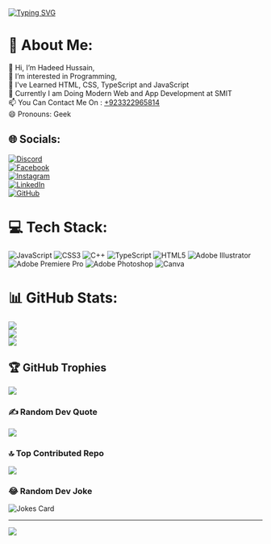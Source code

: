<a href="https://git.io/typing-svg">
  <img src="https://readme-typing-svg.demolab.com?font=Fira+Code&weight=900&size=30&duration=4500&pause=700&color=0751F7&background=E2F6D700&center=true&width=800&lines=My+Name+Is+Hadeed+Hussain;I+Am+A+Front+End+Developer;Currently+I+am+Learning+Full+Stack+Development" alt="Typing SVG" />
</a>

# 💫 About Me:
👋 Hi, I’m Hadeed Hussain,<br>
👀 I’m interested in Programming,<br>
🌱 I've Learned HTML, CSS, TypeScript and JavaScript<br>
💞️ Currently I am Doing Modern Web and App Development at SMIT<br>
📫 You Can Contact Me On : <a href="https://wa.link/8nr1tv">+923322965814</a><br>
😄 Pronouns: Geek  

## 🌐 Socials:
[![Discord](https://img.shields.io/badge/Discord-%237289DA.svg?logo=discord&logoColor=white)](https://discord.com/users/hadeedhussainmemon)  
[![Facebook](https://img.shields.io/badge/Facebook-%231877F2.svg?logo=Facebook&logoColor=white)](https://facebook.com/hadeedhussainmemon)  
[![Instagram](https://img.shields.io/badge/Instagram-%23E4405F.svg?logo=Instagram&logoColor=white)](https://instagram.com/hadeedhussainmemon)  
[![LinkedIn](https://img.shields.io/badge/LinkedIn-%230077B5.svg?logo=linkedin&logoColor=white)](https://linkedin.com/in/hadeedhussainmemon)  
[![GitHub](https://img.shields.io/badge/GitHub-100000.svg?logo=github&logoColor=white)](https://github.com/hadeedhussainmemon)  

# 💻 Tech Stack:
![JavaScript](https://img.shields.io/badge/javascript-%23323330.svg?style=plastic&logo=javascript&logoColor=%23F7DF1E) 
![CSS3](https://img.shields.io/badge/css3-%231572B6.svg?style=plastic&logo=css3&logoColor=white) 
![C++](https://img.shields.io/badge/c++-%2300599C.svg?style=plastic&logo=c%2B%2B&logoColor=white) 
![TypeScript](https://img.shields.io/badge/typescript-%23007ACC.svg?style=plastic&logo=typescript&logoColor=white) 
![HTML5](https://img.shields.io/badge/html5-%23E34F26.svg?style=plastic&logo=html5&logoColor=white) 
![Adobe Illustrator](https://img.shields.io/badge/adobe%20illustrator-%23FF9A00.svg?style=plastic&logo=adobe%20illustrator&logoColor=white) 
![Adobe Premiere Pro](https://img.shields.io/badge/Adobe%20Premiere%20Pro-9999FF.svg?style=plastic&logo=Adobe%20Premiere%20Pro&logoColor=white) 
![Adobe Photoshop](https://img.shields.io/badge/adobe%20photoshop-%2331A8FF.svg?style=plastic&logo=adobe%20photoshop&logoColor=white) 
![Canva](https://img.shields.io/badge/Canva-%2300C4CC.svg?style=plastic&logo=Canva&logoColor=white)  

# 📊 GitHub Stats:
![](https://github-readme-stats.vercel.app/api?username=hadeedhussainmemon&theme=highcontrast&hide_border=false&include_all_commits=true&count_private=false)<br/>
![](https://github-readme-streak-stats.herokuapp.com/?user=hadeedhussainmemon&theme=highcontrast&hide_border=false)<br/>
![](https://github-readme-stats.vercel.app/api/top-langs/?username=hadeedhussainmemon&theme=highcontrast&hide_border=false&include_all_commits=true&count_private=false&layout=compact)

## 🏆 GitHub Trophies
![](https://github-profile-trophy.vercel.app/?username=hadeedhussainmemon&theme=monokai&no-frame=false&no-bg=true&margin-w=4)

### ✍️ Random Dev Quote
![](https://quotes-github-readme.vercel.app/api?type=horizontal&theme=merko)

### 🔝 Top Contributed Repo
![](https://github-contributor-stats.vercel.app/api?username=hadeedhussainmemon&limit=5&theme=dark&combine_all_yearly_contributions=true)

### 😂 Random Dev Joke
![Jokes Card](https://readme-jokes.vercel.app/api?theme=dark)

---
[![](https://visitcount.itsvg.in/api?id=hadeedhussainmemon&icon=2&color=1)](https://visitcount.itsvg.in)

<!-- Proudly created with GPRM ( https://gprm.itsvg.in ) -->
